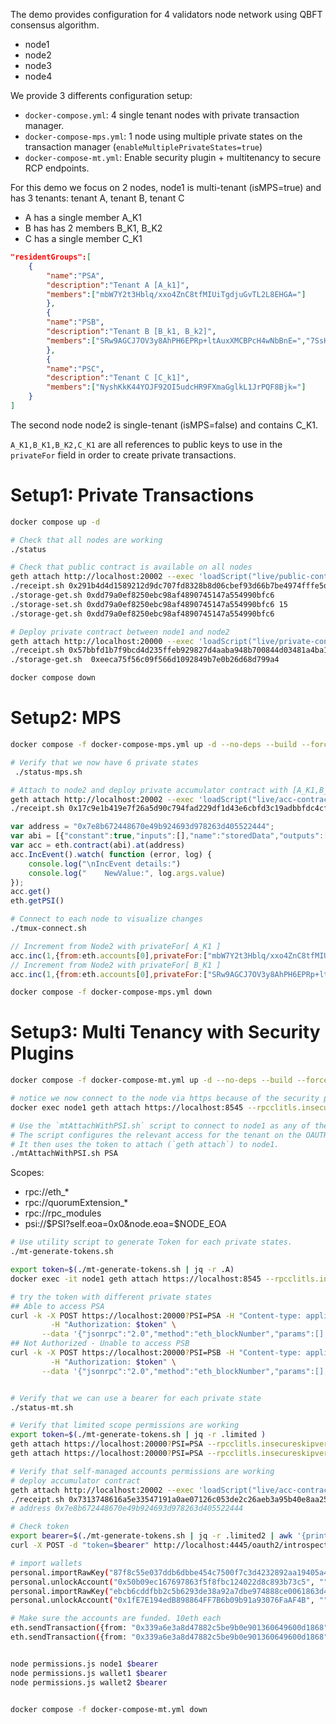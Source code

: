 
The demo provides configuration for 4 validators node network using QBFT consensus algorithm.
- node1
- node2
- node3
- node4

We provide 3 differents configuration setup:
- `docker-compose.yml`: 4 single tenant nodes with private transaction manager.
- `docker-compose-mps.yml`: 1 node using multiple private states on the transaction manager (`enableMultiplePrivateStates=true`)
- `docker-compose-mt.yml`: Enable security plugin + multitenancy to secure RCP endpoints.


For this demo we focus on 2 nodes, node1 is multi-tenant (isMPS=true) and has 3 tenants:  tenant A, tenant B, tenant C
- A has a single member A_K1
- B has has 2 members B_K1, B_K2
- C has a single member C_K1
```json
"residentGroups":[
    {
        "name":"PSA",
        "description":"Tenant A [A_k1]",
        "members":["mbW7Y2t3Hblq/xxo4ZnC8tfMIUiTgdjuGvTL2L8EHGA="]
        },
        {
        "name":"PSB",
        "description":"Tenant B [B_k1, B_k2]",
        "members":["SRw9AGCJ7OV3y8AhPH6EPRp+ltAuxXMCBPcH4wNbBnE=","7SsHdJWcBLp4N65EtxpWsWuom/JrF3LcCOjL7DJ22XE="]
        },
        {
        "name":"PSC",
        "description":"Tenant C [C_k1]",
        "members":["NyshKkK44YOJF92OI5udcHR9FXmaGglkL1JrPQF8Bjk="]
    }
]
```
The second node node2 is single-tenant (isMPS=false) and contains C_K1.

`A_K1,B_K1,B_K2,C_K1` are all references to public keys to use in the `privateFor` field in order to create private transactions.

# Setup1: Private Transactions
```bash
docker compose up -d

# Check that all nodes are working
./status

# Check that public contract is available on all nodes
geth attach http://localhost:20002 --exec 'loadScript("live/public-contract.js")'
./receipt.sh 0x291b4d4d1589212d9dc707fd8328b8d06cbef93d66b7be4974fffe5d2185da4b
./storage-get.sh 0xdd79a0ef8250ebc98af4890745147a554990bfc6
./storage-set.sh 0xdd79a0ef8250ebc98af4890745147a554990bfc6 15
./storage-get.sh 0xdd79a0ef8250ebc98af4890745147a554990bfc6

# Deploy private contract between node1 and node2
geth attach http://localhost:20000 --exec 'loadScript("live/private-contract.js")'
./receipt.sh 0x57bbfd1b7f9bcd4d235ffeb929827d4aaba948b700844d03481a4ba179d1def0
./storage-get.sh  0xeeca75f56c09f566d1092849b7e0b26d68d799a4

docker compose down
```

# Setup2: MPS
```bash
docker compose -f docker-compose-mps.yml up -d --no-deps --build --force-recreate   

# Verify that we now have 6 private states
 ./status-mps.sh

# Attach to node2 and deploy private accumulator contract with [A_K1,B_K1]
geth attach http://localhost:20002 --exec 'loadScript("live/acc-contract.js")' 
./receipt.sh 0x17c9e1b419e7f26a5d90c794fad229df1d43e6cbfd3c19adbbfdc4cf7318ea39
```

```js
var address = "0x7e8b672448670e49b924693d978263d405522444";
var abi = [{"constant":true,"inputs":[],"name":"storedData","outputs":[{"name":"","type":"uint256"}],"payable":false,"stateMutability":"view","type":"function"},{"constant":true,"inputs":[],"name":"get","outputs":[{"name":"retVal","type":"uint256"}],"payable":false,"stateMutability":"view","type":"function"},{"constant":false,"inputs":[{"name":"x","type":"uint256"}],"name":"inc","outputs":[],"payable":false,"stateMutability":"nonpayable","type":"function"},{"inputs":[{"name":"initVal","type":"uint256"}],"payable":false,"stateMutability":"nonpayable","type":"constructor"},{"anonymous":false,"inputs":[{"indexed":false,"name":"value","type":"uint256"}],"name":"IncEvent","type":"event"}];
var acc = eth.contract(abi).at(address)
acc.IncEvent().watch( function (error, log) {
    console.log("\nIncEvent details:")
    console.log("    NewValue:", log.args.value)
});
acc.get()
eth.getPSI()
```

```bash
# Connect to each node to visualize changes
./tmux-connect.sh
```

```js
// Increment from Node2 with privateFor[ A_K1 ]
acc.inc(1,{from:eth.accounts[0],privateFor:["mbW7Y2t3Hblq/xxo4ZnC8tfMIUiTgdjuGvTL2L8EHGA="]});
// Increment from Node2 with privateFor[ B_K1 ]
acc.inc(1,{from:eth.accounts[0],privateFor:["SRw9AGCJ7OV3y8AhPH6EPRp+ltAuxXMCBPcH4wNbBnE="]});
```

```bash
docker compose -f docker-compose-mps.yml down
```

# Setup3: Multi Tenancy with Security Plugins

```bash
docker compose -f docker-compose-mt.yml up -d --no-deps --build --force-recreate   

# notice we now connect to the node via https because of the security plugin
docker exec node1 geth attach https://localhost:8545 --rpcclitls.insecureskipverify

# Use the `mtAttachWithPSI.sh` script to connect to node1 as any of the 3 tenants ( PSA, PSB, PSC).
# The script configures the relevant access for the tenant on the OAUTH2 server and then requests a token. 
# It then uses the token to attach (`geth attach`) to node1. 
./mtAttachWithPSI.sh PSA
```

Scopes:
- rpc://eth_* 
- rpc://quorumExtension_* 
- rpc://rpc_modules 
- psi://$PSI?self.eoa=0x0&node.eoa=$NODE_EOA

```bash
# Use utility script to generate Token for each private states.
./mt-generate-tokens.sh

export token=$(./mt-generate-tokens.sh | jq -r .A)
docker exec -it node1 geth attach https://localhost:8545 --rpcclitls.insecureskipverify  --rpcclitoken "$token"

# try the token with different private states
## Able to access PSA
curl -k -X POST https://localhost:20000?PSI=PSA -H "Content-type: application/json" \
         -H "Authorization: $token" \
       --data '{"jsonrpc":"2.0","method":"eth_blockNumber","params":[],"id":1}'
## Not Authorized - Unable to access PSB
curl -k -X POST https://localhost:20000?PSI=PSB -H "Content-type: application/json" \
         -H "Authorization: $token" \
       --data '{"jsonrpc":"2.0","method":"eth_blockNumber","params":[],"id":1}'


# Verify that we can use a bearer for each private state 
./status-mt.sh

# Verify that limited scope permissions are working
export token=$(./mt-generate-tokens.sh | jq -r .limited )
geth attach https://localhost:20000?PSI=PSA --rpcclitls.insecureskipverify --rpcclitoken "$token" --exec eth.blockNumber
geth attach https://localhost:20000?PSI=PSA --rpcclitls.insecureskipverify --rpcclitoken "$token" --exec "eth.getBalance(\"0x43f18d5acfaf81a866082b9c68a785154d56b16c\")"

# Verify that self-managed accounts permissions are working
# deploy accumulator contract 
geth attach http://localhost:20002 --exec 'loadScript("live/acc-contract.js")' 
./receipt.sh 0x7313748616a5e33547191a0ae07126c053de2c26aeb3a95b40e8aa25852ddd84
# address 0x7e8b672448670e49b924693d978263d405522444

# Check token 
export bearer=$(./mt-generate-tokens.sh | jq -r .limited2 | awk '{print $2}')
curl -X POST -d "token=$bearer" http://localhost:4445/oauth2/introspect

# import wallets
personal.importRawKey("87f8c55e037ddb6dbbe454c7500f7c3d4232892aa19405a47bc75786f0882ff9", "") 
personal.unlockAccount("0x50b09ec167697863f5f8fbc124022d8c893b73c5", "", 1500)
personal.importRawKey("ebcb6cddfbb2c5b6293de38a92a7dbe974888ce0061863d4e4784d6bdc3561c7", "") 
personal.unlockAccount("0x1fE7E194edB898864FF7B6b09b91a93076FaAF4B", "", 1500)

# Make sure the accounts are funded. 10eth each
eth.sendTransaction({from: "0x339a6e3a8d47882c5be9b0e901360649600d1868", to: "0x50b09ec167697863f5f8fbc124022d8c893b73c5", value: "10000000000000000000"})
eth.sendTransaction({from: "0x339a6e3a8d47882c5be9b0e901360649600d1868", to: "0x1fE7E194edB898864FF7B6b09b91a93076FaAF4B", value: "10000000000000000000"})


node permissions.js node1 $bearer
node permissions.js wallet1 $bearer
node permissions.js wallet2 $bearer


docker compose -f docker-compose-mt.yml down
```

